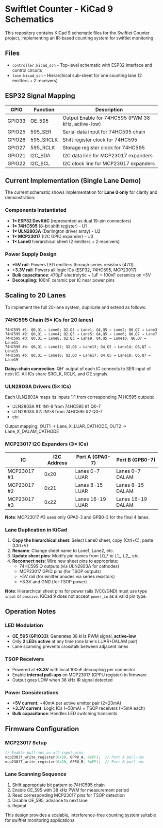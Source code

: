 # Swiftlet Counter - KiCad 9 Schematics

This repository contains KiCad 9 schematic files for the Swiftlet Counter project, implementing an IR-based counting system for swiftlet monitoring.

## Files

- `controller.kicad_sch` - Top-level schematic with ESP32 interface and control circuits
- `lane.kicad_sch` - Hierarchical sub-sheet for one counting lane (2 emitters + 2 receivers)

## ESP32 Signal Mapping

| GPIO | Function | Description |
|------|----------|-------------|
| GPIO33 | OE_595 | Output Enable for 74HC595 (PWM 38 kHz, active-low) |
| GPIO25 | 595_SER | Serial data input for 74HC595 chain |
| GPIO26 | 595_SRCLK | Shift register clock for 74HC595 |
| GPIO27 | 595_RCLK | Storage register clock for 74HC595 |
| GPIO21 | I2C_SDA | I2C data line for MCP23017 expanders |
| GPIO22 | I2C_SCL | I2C clock line for MCP23017 expanders |

## Current Implementation (Single Lane Demo)

The current schematic shows implementation for **Lane 0 only** for clarity and demonstration:

### Components Instantiated
- **1× ESP32 DevKitC** (represented as dual 19-pin connectors)
- **1× 74HC595** (8-bit shift register) - U1
- **1× ULN2803A** (Darlington driver array) - U2  
- **1× MCP23017** (I2C GPIO expander) - U3
- **1× Lane0** hierarchical sheet (2 emitters + 2 receivers)

### Power Supply Design
- **+5V rail**: Powers LED emitters through series resistors (47Ω)
- **+3.3V rail**: Powers all logic ICs (ESP32, 74HC595, MCP23017)
- **Bulk capacitance**: 470µF electrolytic + 1µF + 100nF ceramics on +5V
- **Decoupling**: 100nF ceramic per IC near power pins

## Scaling to 20 Lanes

To implement the full 20-lane system, duplicate and extend as follows:

### 74HC595 Chain (5× ICs for 20 lanes)
```
74HC595 #1: Q0,Q1 → Lane0; Q2,Q3 → Lane1; Q4,Q5 → Lane2; Q6,Q7 → Lane3
74HC595 #2: Q0,Q1 → Lane4; Q2,Q3 → Lane5; Q4,Q5 → Lane6; Q6,Q7 → Lane7
74HC595 #3: Q0,Q1 → Lane8; Q2,Q3 → Lane9; Q4,Q5 → Lane10; Q6,Q7 → Lane11
74HC595 #4: Q0,Q1 → Lane12; Q2,Q3 → Lane13; Q4,Q5 → Lane14; Q6,Q7 → Lane15
74HC595 #5: Q0,Q1 → Lane16; Q2,Q3 → Lane17; Q4,Q5 → Lane18; Q6,Q7 → Lane19
```

**Daisy-chain connection**: QH' output of each IC connects to SER input of next IC. All ICs share SRCLK, RCLK, and OE signals.

### ULN2803A Drivers (5× ICs)
Each ULN2803A maps its inputs 1:1 from corresponding 74HC595 outputs:
- ULN2803A #1: IN1-8 from 74HC595 #1 Q0-7
- ULN2803A #2: IN1-8 from 74HC595 #2 Q0-7
- etc.

Output mapping: OUT1 → Lane_X_LUAR_CATHODE, OUT2 → Lane_X_DALAM_CATHODE

### MCP23017 I2C Expanders (3× ICs)

| IC | I2C Address | Port A (GPA0-7) | Port B (GPB0-7) |
|----|-------------|-----------------|-----------------|
| MCP23017 #1 | 0x20 | Lanes 0-7 LUAR | Lanes 0-7 DALAM |
| MCP23017 #2 | 0x21 | Lanes 8-15 LUAR | Lanes 8-15 DALAM |
| MCP23017 #3 | 0x22 | Lanes 16-19 LUAR | Lanes 16-19 DALAM |

**Note**: MCP23017 #3 uses only GPA0-3 and GPB0-3 for the final 4 lanes.

### Lane Duplication in KiCad

1. **Copy the hierarchical sheet**: Select Lane0 sheet, copy (Ctrl+C), paste (Ctrl+V)
2. **Rename**: Change sheet name to Lane1, Lane2, etc.
3. **Update sheet pins**: Modify pin names from L0_* to L1_*, L2_*, etc.
4. **Reconnect nets**: Wire new sheet pins to appropriate:
   - 74HC595 Q outputs (via ULN2803A for cathodes)
   - MCP23017 GPIO pins (for TSOP outputs)
   - +5V rail (for emitter anodes via series resistors)
   - +3.3V and GND (for TSOP power)

**Note**: Hierarchical sheet pins for power rails (VCC/GND) must use type `input` or `passive`. KiCad 9 does not accept `power_in` as a valid pin type.

## Operation Notes

### LED Modulation
- **OE_595 (GPIO33)**: Generates 38 kHz PWM signal, **active-low**
- Only **2 LEDs active** at any time (one lane's LUAR+DALAM pair)
- Lane scanning prevents crosstalk between adjacent lanes

### TSOP Receivers  
- Powered at **+3.3V** with local 100nF decoupling per connector
- Enable **internal pull-ups** on MCP23017 (GPPU register) in firmware
- Output goes LOW when 38 kHz IR signal detected

### Power Considerations
- **+5V current**: ~40mA per active emitter pair (2×20mA)
- **+3.3V current**: Logic ICs (~50mA) + TSOP receivers (~5mA each)
- **Bulk capacitance**: Handles LED switching transients

## Firmware Configuration

### MCP23017 Setup
```c
// Enable pull-ups on all input pins
mcp23017_write_register(0x20, GPPU_A, 0xFF);  // Port A pull-ups
mcp23017_write_register(0x20, GPPU_B, 0xFF);  // Port B pull-ups
```

### Lane Scanning Sequence
1. Shift appropriate bit pattern to 74HC595 chain
2. Enable OE_595 with 38 kHz PWM for measurement period
3. Read corresponding MCP23017 pins for TSOP detection
4. Disable OE_595, advance to next lane
5. Repeat

This design provides a scalable, interference-free counting system suitable for swiftlet monitoring applications.